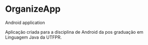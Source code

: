 # OrganizeApp
Android application 

Aplicação criada para a disciplina de Android da pos graduação em Linguagem Java da UTFPR.
